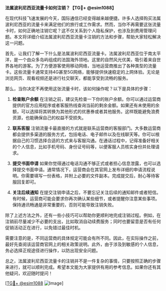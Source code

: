 **法属波利尼西亚流量卡如何注销？【TG💪+ @esim1088】**

在现代科技飞速发展的今天，国际通信已经变得越来越便捷。许多人选择购买法属波利尼西亚的流量卡来满足他们的旅行或工作需求。然而，当你不再需要这张流量卡时，如何正确地注销它呢？这不仅关系到个人隐私保护，也涉及到费用管理问题。本文将详细介绍法属波利尼西亚流量卡注销的方法和步骤，帮助大家轻松解决这一问题。

首先，让我们了解一下什么是法属波利尼西亚流量卡。法属波利尼西亚位于南太平洋，是一个由众多岛屿组成的法国海外领地。这里的自然风光优美，吸引着来自世界各地的游客。为了方便游客使用移动网络，当地运营商推出了各种类型的流量卡。这些流量卡通常支持4G甚至5G网络，能够提供快速稳定的上网体验。无论是浏览网页、观看视频还是进行社交聊天，都能享受到流畅的服务。

那么，当你决定不再使用这张流量卡时，该如何操作呢？以下是具体的步骤：

1. **检查账户余额**
   在注销之前，建议先检查一下你的账户余额。你可以通过运营商提供的官方应用程序或者客服热线查询当前的剩余金额。如果还有未使用的余额，可以选择将其转换为其他形式的优惠券或者其他服务。这样既能避免浪费资源，也能确保自己的权益不受损失。

2. **联系客服**
   注销流量卡最直接的方式就是联系运营商的客服部门。大多数运营商都会提供多渠道的服务方式，包括电话、电子邮件以及在线聊天等。你可以根据自己的习惯选择合适的方式来与客服沟通。在通话过程中，记得准备好相关的个人信息，比如手机号码、身份证号码等，以便客服人员核实身份并处理请求。

3. **提交书面申请**
   如果你觉得通过电话沟通不够正式或者担心信息泄露，也可以选择提交书面申请。通常情况下，运营商会在其官网上发布详细的申请流程说明。你需要填写一份表格，并附上必要的文件副本。完成提交后，耐心等待客服回复即可。

4. **关注后续通知**
   在提交注销申请之后，不要忘记关注后续的通知邮件或者短信。有时候，运营商可能会要求你再次确认某些细节，或者提醒你注意某些事项。保持通讯畅通是非常重要的，否则可能导致注销失败。

除了上述方法之外，还有一些小技巧可以帮助你更顺利地完成注销过程。例如，在注销前尽量减少不必要的支出，比如取消自动续费服务；同时也要留意是否有任何促销活动正在进行，以免错过最佳时机。

需要注意的是，不同运营商的具体规定可能会有所不同。因此，在实际操作之前，最好先查阅该运营商官网上的相关政策说明。此外，由于涉及到敏感的个人信息，务必选择正规途径进行操作，以防出现安全问题。

总之，法属波利尼西亚流量卡的注销并不是一件复杂的事情，只要按照正确的步骤来进行，就可以顺利完成。希望本文能为大家提供有用的参考信息。如果你还有其他疑问，欢迎随时提问！

[[TG💪+ @esim1088](https://t.me/s/esim1088) ![Image](https://i.postimg.cc/4NQfJmqS/Snipaste-2025-05-13-00-14-12.png)]